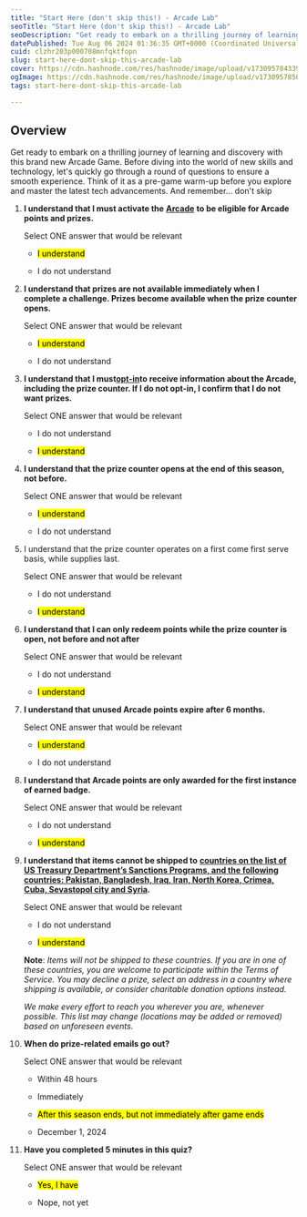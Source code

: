 ```yaml
---
title: "Start Here (don't skip this!) - Arcade Lab"
seoTitle: "Start Here (don't skip this!) - Arcade Lab"
seoDescription: "Get ready to embark on a thrilling journey of learning and discovery with this brand new Arcade Game. Before diving into the world of new skills and technol"
datePublished: Tue Aug 06 2024 01:36:35 GMT+0000 (Coordinated Universal Time)
cuid: clzhr203p000708mnfqktfopn
slug: start-here-dont-skip-this-arcade-lab
cover: https://cdn.hashnode.com/res/hashnode/image/upload/v1730957843392/7b35a783-2525-48de-bc95-d30eb2c2a4e9.png
ogImage: https://cdn.hashnode.com/res/hashnode/image/upload/v1730957856946/0677721a-5aae-4d95-a1de-880f2be8ce7e.png
tags: start-here-dont-skip-this-arcade-lab

---
```


## **Overview**

Get ready to embark on a thrilling journey of learning and discovery with this brand new Arcade Game. Before diving into the world of new skills and technology, let's quickly go through a round of questions to ensure a smooth experience. Think of it as a pre-game warm-up before you explore and master the latest tech advancements. And remember... don't skip

1. **I understand that I must activate the** [**Arcade**](https://www.qwiklabs.info/lv0h05gvau) **to be eligible for Arcade points and prizes.**
    
    Select ONE answer that would be relevant
    
    * <mark>I understand</mark>
        
    * I do not understand
        
2. **I understand that prizes are not available immediately when I complete a challenge. Prizes become available when the prize counter opens.**
    
    Select ONE answer that would be relevant
    
    * <mark>I understand</mark>
        
    * I do not understand
        
3. **I understand that I must**[**opt-in**](https://support.google.com/qwiklabs/answer/10703238)**to receive information about the Arcade, including the prize counter. If I do not opt-in, I confirm that I do not want prizes.**
    
    Select ONE answer that would be relevant
    
    * I do not understand
        
    
    * <mark>I understand</mark>
        
4. **I understand that the prize counter opens at the end of this season, not before.**
    
    Select ONE answer that would be relevant
    
    * <mark>I understand</mark>
        
    * I do not understand
        
5. I understand that the prize counter operates on a first come first serve basis, while supplies last.
    
    Select ONE answer that would be relevant
    
    * I do not understand
        
    * <mark>I understand</mark>
        
6. **I understand that I can only redeem points while the prize counter is open, not before and not after**
    
    Select ONE answer that would be relevant
    
    * I do not understand
        
    * <mark>I understand</mark>
        
7. **I understand that unused Arcade points expire after 6 months.**
    
    Select ONE answer that would be relevant
    
    * <mark>I understand</mark>
        
    * I do not understand
        
8. **I understand that Arcade points are only awarded for the first instance of earned badge.**
    
    Select ONE answer that would be relevant
    
    * I do not understand
        
    
    * <mark>I understand</mark>
        
9. **I understand that items cannot be shipped to** [**countries on the list of US Treasury Department’s Sanctions Programs, and the following countries: Pakistan, Bangladesh, Iraq, Iran, North Korea, Crimea, Cuba, Sevastopol city and Syria**](https://home.treasury.gov/policy-issues/financial-sanctions/sanctions-programs-and-country-information)**.**
    
    Select ONE answer that would be relevant
    
    * I do not understand
        
    * <mark>I understand</mark>
        
    
    **Note**: *Items will not be shipped to these countries. If you are in one of these countries, you are welcome to participate within the Terms of Service. You may decline a prize, select an address in a country where shipping is available, or consider charitable donation options instead.*
    
    *We make every effort to reach you wherever you are, whenever possible. This list may change (locations may be added or removed) based on unforeseen events.*
    
10. **When do prize-related emails go out?**
    
    Select ONE answer that would be relevant
    
    * Within 48 hours
        
    * Immediately
        
    * <mark>After this season ends, but not immediately after game ends</mark>
        
    * December 1, 2024
        
11. **Have you completed 5 minutes in this quiz?**
    
    Select ONE answer that would be relevant
    
    * <mark>Yes, I have</mark>
        
    * Nope, not yet